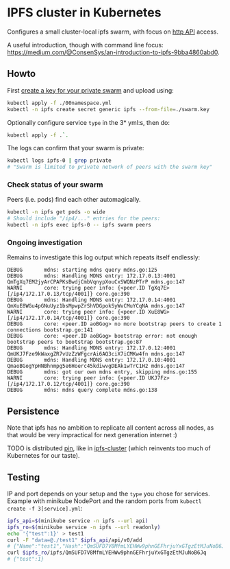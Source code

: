 
# IPFS cluster in Kubernetes

Configures a small cluster-local ipfs swarm, with focus on [http API](https://github.com/ipfs/http-api-spec) access.

A useful introduction, though with command line focus: https://medium.com/@ConsenSys/an-introduction-to-ipfs-9bba4860abd0.

## Howto

First [create a key for your private swarm](https://github.com/ipfs/go-ipfs/blob/v0.4.11/docs/experimental-features.md#private-networks) and upload using:
```bash
kubectl apply -f ./00namespace.yml
kubectl -n ipfs create secret generic ipfs --from-file=./swarm.key
```

Optionally configure service `type` in the 3* yml:s, then do:
```bash
kubectl apply -f .`.
```

The logs can confirm that your swarm is private:
```bash
kubectl logs ipfs-0 | grep private
# "Swarm is limited to private network of peers with the swarm key"
```

### Check status of your swarm

Peers (i.e. pods) find each other automagically.

```bash
kubectl -n ipfs get pods -o wide
# Should include "/ip4/..." entries for the peers:
kubectl -n ipfs exec ipfs-0 -- ipfs swarm peers
```

### Ongoing investigation

Remains to investigate this log output
which repeats itself endlessly:
```
DEBUG       mdns: starting mdns query mdns.go:125
DEBUG       mdns: Handling MDNS entry: 172.17.0.13:4001 QmTgXq7EM2jyArCPAPKsBwdjCmbVqnypXouCxSWQNzPTrP mdns.go:147
WARNI       core: trying peer info: {<peer.ID TgXq7E> [/ip4/172.17.0.13/tcp/4001]} core.go:390
DEBUG       mdns: Handling MDNS entry: 172.17.0.14:4001 QmXuE8WGu4pGNuUyz1bsMpwpZrShVDGpokSyWvCMuYCqNA mdns.go:147
WARNI       core: trying peer info: {<peer.ID XuE8WG> [/ip4/172.17.0.14/tcp/4001]} core.go:390
DEBUG       core: <peer.ID aoBGog> no more bootstrap peers to create 1 connections bootstrap.go:141
DEBUG       core: <peer.ID aoBGog> bootstrap error: not enough bootstrap peers to bootstrap bootstrap.go:87
DEBUG       mdns: Handling MDNS entry: 172.17.0.12:4001 QmUKJ7Fze9kWaxgZR7vUzZzWFgcrAi6AQ3ciX7iCMKw4fn mdns.go:147
DEBUG       mdns: Handling MDNS entry: 172.17.0.10:4001 QmaoBGogYpHNBhnmpg5e6Hoerc45kdiwvgDEAk1wTrC1H2 mdns.go:147
DEBUG       mdns: got our own mdns entry, skipping mdns.go:155
WARNI       core: trying peer info: {<peer.ID UKJ7Fz> [/ip4/172.17.0.12/tcp/4001]} core.go:390
DEBUG       mdns: mdns query complete mdns.go:138
```

## Persistence

Note that ipfs has no ambition to replicate all content across all nodes,
as that would be very impractical for next generation internet :)

TODO is distributed [pin](https://www.reddit.com/r/ipfs/comments/69l1y8/does_ipfs_add_automatically_pin/),
like in [ipfs-cluster](https://github.com/ipfs/ipfs-cluster) (which reinvents too much of Kubernetes for our taste).

## Testing

IP and port depends on your setup and the `type` you chose for services. Example with minikube NodePort and the random ports from `kubectl create -f 3[service].yml`:

```bash
ipfs_api=$(minikube service -n ipfs --url api)
ipfs_ro=$(minikube service -n ipfs --url readonly)
echo '{"test":1}' > test1
curl -F "data=@./test1" $ipfs_api/api/v0/add
# {"Name":"test1","Hash":"QmSUFD7V8MfmLYEHWw9phnGEFhrjuYxGTgzEtMJuNoB6Jq"}
curl $ipfs_ro/ipfs/QmSUFD7V8MfmLYEHWw9phnGEFhrjuYxGTgzEtMJuNoB6Jq
# {"test":1}
```
